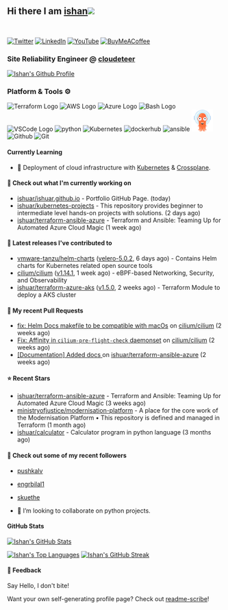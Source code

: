 ## Hi there I am [ishan](https://ishan.learndevops.in/)<img src="https://raw.githubusercontent.com/MartinHeinz/MartinHeinz/master/wave.gif" width="30px">
<br/>

[![Twitter](https://img.shields.io/badge/Twitter-%231DA1F2.svg?style=for-the-badge&logo=Twitter&logoColor=white)](https://twitter.com/ishuar_)
[![LinkedIn](https://img.shields.io/badge/linkedin-%230077B5.svg?style=for-the-badge&logo=linkedin&logoColor=white)](https://linkedin.com/in/ishuar)
[![YouTube](https://img.shields.io/badge/YouTube-%23FF0000.svg?style=for-the-badge&logo=YouTube&logoColor=white)](https://www.youtube.com/@learndevopsdotin) [![BuyMeACoffee](https://img.shields.io/badge/Buy%20Me%20a%20Coffee-ffdd00?style=for-the-badge&logo=buy-me-a-coffee&logoColor=black)](https://www.buymeacoffee.com/ishuar)

### Site Reliability Engineer @ [cloudeteer](https://cloudeteer.de/)

[![Ishan's Github Profile](https://github-profile-summary-cards.vercel.app/api/cards/profile-details?username=ishuar&theme=github_dark)](https://github.com/vn7n24fzkq/github-profile-summary-cards)

### Platform & Tools ⚙️



<p>
  <img src="https://user-images.githubusercontent.com/25181517/183345121-36788a6e-5462-424a-be67-af1ebeda79a2.png" alt="Terraform Logo" width="50" height="50" />
  <img src="https://cdn.worldvectorlogo.com/logos/aws-2.svg" alt="AWS Logo" width="50" height="50" />
  <img src="https://cdn.worldvectorlogo.com/logos/azure-1.svg" alt="Azure Logo" width="50" height="50" />
  <img src="https://cdn.worldvectorlogo.com/logos/bash-1.svg" alt="Bash Logo" width="50" height="50"  width="50" height="50" />
  <img src="https://cdn.worldvectorlogo.com/logos/visual-studio-code-1.svg" alt="VSCode Logo" width="50" height="50"/>
  <img src="https://worldvectorlogo.com/logos/python-5.svg"alt="python" width="50" height="50" />
  <img src="https://worldvectorlogo.com/logos/kubernets.svg" alt="Kubernetes" width="50" height="50" />
  <img src="https://cdn.worldvectorlogo.com/logos/docker.svg" alt="dockerhub" width="50" height="50" />
  <img src="https://cdn.worldvectorlogo.com/logos/ansible.svg" alt="ansible" width="50" height="50" />
  <img src="./svg/argoprojio-icon.svg" alt="argocd" width="50" height="50" />
  <img src="https://worldvectorlogo.com/logos/github-icon.svg" alt="Github" width="50" height="50" />
  <img src="https://worldvectorlogo.com/logos/git-icon.svg" alt="Git" width="50" height="50" />
</p>

#### Currently Learning
- 🌱 Deployment of cloud infrastructure with [Kubernetes](https://kubernetes.io/docs/concepts/overview/) & [Crossplane](https://www.crossplane.io/).

#### 👷 Check out what I'm currently working on

- [ishuar/ishuar.github.io](https://github.com/ishuar/ishuar.github.io) - Portfolio GitHub Page. (today)
- [ishuar/kubernetes-projects](https://github.com/ishuar/kubernetes-projects) - This repository provides  beginner to intermediate level hands-on projects with solutions.  (2 days ago)
- [ishuar/terraform-ansible-azure](https://github.com/ishuar/terraform-ansible-azure) - Terraform and Ansible: Teaming Up for Automated Azure Cloud Magic (1 week ago)

#### 🔭 Latest releases I've contributed to

- [vmware-tanzu/helm-charts](https://github.com/vmware-tanzu/helm-charts) ([velero-5.0.2](https://github.com/vmware-tanzu/helm-charts/releases/tag/velero-5.0.2), 6 days ago) - Contains Helm charts for Kubernetes related open source tools
- [cilium/cilium](https://github.com/cilium/cilium) ([v1.14.1](https://github.com/cilium/cilium/releases/tag/v1.14.1), 1 week ago) - eBPF-based Networking, Security, and Observability
- [ishuar/terraform-azure-aks](https://github.com/ishuar/terraform-azure-aks) ([v1.5.0](https://github.com/ishuar/terraform-azure-aks/releases/tag/v1.5.0), 2 weeks ago) - Terraform Module to deploy a AKS cluster

#### 🔨 My recent Pull Requests

- [fix: Helm Docs makefile to be compatible with macOs](https://github.com/cilium/cilium/pull/27495) on [cilium/cilium](https://github.com/cilium/cilium) (2 weeks ago)
- [Fix: Affinity in `cilium-pre-flight-check` daemonset](https://github.com/cilium/cilium/pull/27475) on [cilium/cilium](https://github.com/cilium/cilium) (2 weeks ago)
- [[Documentation] Added docs ](https://github.com/ishuar/terraform-ansible-azure/pull/7) on [ishuar/terraform-ansible-azure](https://github.com/ishuar/terraform-ansible-azure) (2 weeks ago)

#### ⭐ Recent Stars

- [ishuar/terraform-ansible-azure](https://github.com/ishuar/terraform-ansible-azure) - Terraform and Ansible: Teaming Up for Automated Azure Cloud Magic (3 weeks ago)
- [ministryofjustice/modernisation-platform](https://github.com/ministryofjustice/modernisation-platform) - A place for the core work of the Modernisation Platform • This repository is defined and managed in Terraform (1 month ago)
- [ishuar/calculator](https://github.com/ishuar/calculator) - Calculator program in python language (3 months ago)

#### 👯 Check out some of my recent followers

- [pushkalv](https://github.com/pushkalv)
- [engrbilal1](https://github.com/engrbilal1)
- [skuethe](https://github.com/skuethe)

- 👯 I’m looking to collaborate on python projects.


#### GitHub Stats

[![Ishan's GitHub Stats](https://github-readme-stats-ishuar.vercel.app/api?username=ishuar&show_icons=true&count_private=true&theme=radical&show=prs_merged_percentage&rank_icon=github)](https://github.com/ishuar/github-readme-stats)

[![Ishan's Top Languages](https://github-readme-stats-ishuar.vercel.app/api/top-langs?username=ishuar&layout=compact&langs_count=8&card_width=400&theme=radical)](#)
[![Ishan's GitHub Streak](https://streak-stats.demolab.com?user=ishuar&theme=radical&hide_border=false&card_width=400)](https://git.io/streak-stats)

#### 💬 Feedback

Say Hello, I don't bite!


Want your own self-generating profile page? Check out [readme-scribe](https://github.com/muesli/readme-scribe)!